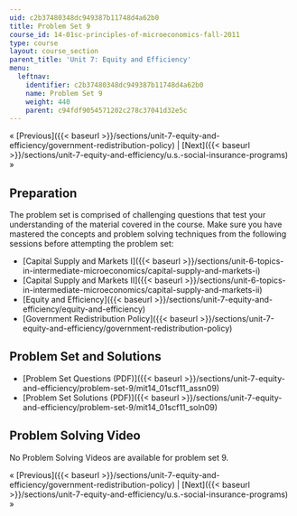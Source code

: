 ```yaml
---
uid: c2b37480348dc949387b11748d4a62b0
title: Problem Set 9
course_id: 14-01sc-principles-of-microeconomics-fall-2011
type: course
layout: course_section
parent_title: 'Unit 7: Equity and Efficiency'
menu:
  leftnav:
    identifier: c2b37480348dc949387b11748d4a62b0
    name: Problem Set 9
    weight: 440
    parent: c94fdf9054571202c278c37041d32e5c
---
```


« [Previous]({{< baseurl >}}/sections/unit-7-equity-and-efficiency/government-redistribution-policy) | [Next]({{< baseurl >}}/sections/unit-7-equity-and-efficiency/u.s.-social-insurance-programs) »

Preparation
-----------

The problem set is comprised of challenging questions that test your understanding of the material covered in the course. Make sure you have mastered the concepts and problem solving techniques from the following sessions before attempting the problem set:

*   [Capital Supply and Markets I]({{< baseurl >}}/sections/unit-6-topics-in-intermediate-microeconomics/capital-supply-and-markets-i)
*   [Capital Supply and Markets II]({{< baseurl >}}/sections/unit-6-topics-in-intermediate-microeconomics/capital-supply-and-markets-ii)
*   [Equity and Efficiency]({{< baseurl >}}/sections/unit-7-equity-and-efficiency/equity-and-efficiency)
*   [Government Redistribution Policy]({{< baseurl >}}/sections/unit-7-equity-and-efficiency/government-redistribution-policy)

Problem Set and Solutions
-------------------------

*   [Problem Set Questions (PDF)]({{< baseurl >}}/sections/unit-7-equity-and-efficiency/problem-set-9/mit14_01scf11_assn09)
*   [Problem Set Solutions (PDF)]({{< baseurl >}}/sections/unit-7-equity-and-efficiency/problem-set-9/mit14_01scf11_soln09)

Problem Solving Video
---------------------

No Problem Solving Videos are available for problem set 9.

« [Previous]({{< baseurl >}}/sections/unit-7-equity-and-efficiency/government-redistribution-policy) | [Next]({{< baseurl >}}/sections/unit-7-equity-and-efficiency/u.s.-social-insurance-programs) »